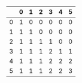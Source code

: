 |   | 0 | 1 | 2 | 3 | 4 | 5 |
|---|---|---|---|---|---|---|
| 0 | 1 | 0 | 0 | 0 | 0 | 0 |
| 1 | 1 | 1 | 0 | 0 | 0 | 0 |
| 2 | 1 | 1 | 1 | 1 | 0 | 0 |
| 3 | 1 | 1 | 1 | 2 | 1 | 1 |
| 4 | 1 | 1 | 1 | 2 | 2 | 2 |
| 5 | 1 | 1 | 1 | 2 | 2 | 3 |